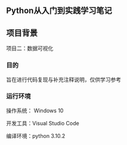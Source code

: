## Python从入门到实践学习笔记

## 项目背景

项目二：数据可视化

### 目的

旨在进行代码复现与补充注释说明，仅供学习参考

### 运行环境

操作系统： $\text{Windows 10}$

开发工具：$\text{Visual Studio Code}$

编译环境：$\text{python 3.10.2}$
